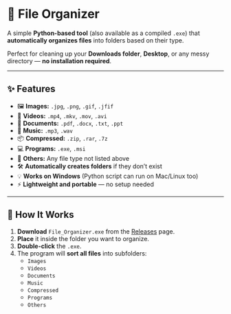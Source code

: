 # 📂 File Organizer

A simple **Python-based tool** (also available as a compiled `.exe`) that **automatically organizes files** into folders based on their type.  

Perfect for cleaning up your **Downloads folder**, **Desktop**, or any messy directory — **no installation required**.  

---

## ✨ Features
- 🖼 **Images:** `.jpg`, `.png`, `.gif`, `.jfif`  
- 🎥 **Videos:** `.mp4`, `.mkv`, `.mov`, `.avi`  
- 📄 **Documents:** `.pdf`, `.docx`, `.txt`, `.ppt`  
- 🎵 **Music:** `.mp3`, `.wav`  
- 📦 **Compressed:** `.zip`, `.rar`, `.7z`  
- 💻 **Programs:** `.exe`, `.msi`  
- 📂 **Others:** Any file type not listed above  
- 🛠 **Automatically creates folders** if they don’t exist  
- 💡 **Works on Windows** (Python script can run on Mac/Linux too)  
- ⚡ **Lightweight and portable** — no setup needed  

---

## 🚀 How It Works
1. **Download** `File_Organizer.exe` from the [Releases](../../releases) page.  
2. **Place** it inside the folder you want to organize.  
3. **Double-click** the `.exe`.  
4. The program will **sort all files** into subfolders:  
   - `Images`
   - `Videos`
   - `Documents`
   - `Music`
   - `Compressed`
   - `Programs`
   - `Others`
